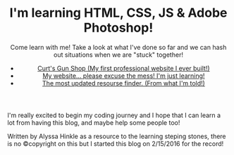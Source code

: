 <!Doctype html>
<html>
<head>
  <meta charset="utf-8" />
  <title>Web&nbsp;Developing</title>
</head>
<body>
<header>
<h1>I'm learning HTML, CSS, JS & Adobe Photoshop!</h1>
  <p>Come learn with me! Take a look at what I've done so far and we can hash out situations when we are "stuck" together!</p>
<nav>
  <ul>
    <li><a href="www.curtsgunshopinc.net">Curt's Gun Shop (My first professional website I ever built!)</a></li>
    <li><a href="makeitmine.me">My website... please excuse the mess! I'm just learning!</a></li>
    <li><a href="www.w3c.org">The most updated resourse finder. (From what I'm told!)</a></li>
  </ul>
</header>
<p>I'm really excited to begin my coding journey and I hope that I can learn a lot from having this blog, and maybe help some people too!</p>
</body>
<footer>
<p>Written by Alyssa Hinkle as a resource to the learning steping stones, there is no &copy;copyright on this but I started this blog on 2/15/2016 for the record!</p>
</footer>
</html>
